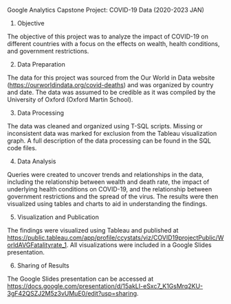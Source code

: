 Google Analytics Capstone Project: COVID-19 Data (2020-2023 JAN)

1. Objective

The objective of this project was to analyze the impact of COVID-19 on different countries with a focus on the effects on wealth, health conditions, and government restrictions.

2. Data Preparation

The data for this project was sourced from the Our World in Data website (https://ourworldindata.org/covid-deaths) and was organized by country and date. The data was assumed to be credible as it was compiled by the University of Oxford (Oxford Martin School).

3. Data Processing

The data was cleaned and organized using T-SQL scripts. Missing or inconsistent data was marked for exclusion from the Tableau visualization graph. A full description of the data processing can be found in the SQL code files.

4. Data Analysis

Queries were created to uncover trends and relationships in the data, including the relationship between wealth and death rate, the impact of underlying health conditions on COVID-19, and the relationship between government restrictions and the spread of the virus. The results were then visualized using tables and charts to aid in understanding the findings.

5. Visualization and Publication

The findings were visualized using Tableau and published at https://public.tableau.com/app/profile/ccystats/viz/COVID19projectPublic/WorldAVGFatalityrate_1. 
All visualizations were included in a Google Slides presentation.

6. Sharing of Results

The Google Slides presentation can be accessed at https://docs.google.com/presentation/d/15akLI-eSxc7_K1GsMrq2KU-3gF42QSZJ2M5z3vUMuE0/edit?usp=sharing.
